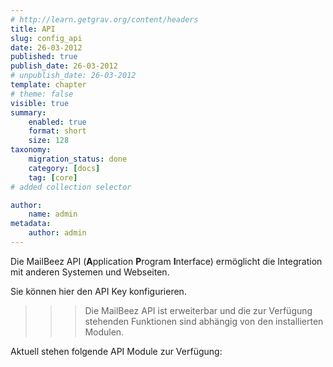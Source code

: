 ```yaml
---
# http://learn.getgrav.org/content/headers
title: API
slug: config_api
date: 26-03-2012
published: true
publish_date: 26-03-2012
# unpublish_date: 26-03-2012
template: chapter
# theme: false
visible: true
summary:
    enabled: true
    format: short
    size: 128
taxonomy:
    migration_status: done
    category: [docs]
    tag: [core]
# added collection selector

author:
    name: admin
metadata:
    author: admin
---
```


Die MailBeez API (**A**pplication **P**rogram **I**nterface)  ermöglicht die Integration mit anderen Systemen und Webseiten. 

Sie können hier den API Key konfigurieren.

>>>Die MailBeez API ist erweiterbar und die zur Verfügung stehenden Funktionen sind abhängig von den installierten Modulen.

Aktuell stehen folgende API Module zur Verfügung: